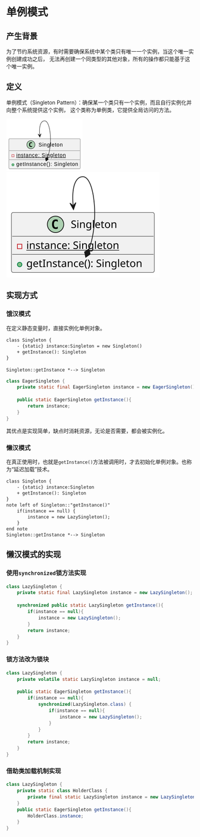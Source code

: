 # 单例模式

## 产生背景

为了节约系统资源，有时需要确保系统中某个类只有唯一一个实例，当这个唯一实例创建成功之后，
无法再创建一个同类型的其他对象，所有的操作都只能基于这个唯一实例。

## 定义

单例模式（Singleton Pattern）：确保某一个类只有一个实例，而且自行实例化并向整个系统提供这个实例，
这个类称为单例类，它提供全局访问的方法。

![alt text](image.png)
![123](./单例模式.svg)


## 实现方式

### 饿汉模式

在定义静态变量时，直接实例化单例对象。
```{uml}
class Singleton {
    - {static} instance:Singleton = new Singleton()
    + getInstance(): Singleton
}

Singleton::getInstance *--> Singleton
```

```java
class EagerSingleton {
    private static final EagerSingleton instance = new EagerSingleton();

    public static EagerSingleton getInstance(){
        return instance;
    }
}
```
其优点是实现简单，缺点时消耗资源，无论是否需要，都会被实例化。

### 懒汉模式

在真正使用时，也就是`getInstance()`方法被调用时，才去初始化单例对象。也称为“延迟加载”技术。
```{uml}
class Singleton {
    - {static} instance:Singleton
    + getInstance(): Singleton
}
note left of Singleton::"getInstance()"
    if(instance == null) {
        instance = new LazySingleton();
    }
end note
Singleton::getInstance *--> Singleton
```

## 懒汉模式的实现

### 使用`synchronized`锁方法实现

```Java
class LazySingleton {
    private static final LazySingleton instance = new LazySingleton();

    synchronized public static LazySingleton getInstance(){
        if(instance == null){
            instance = new LazySingleton();
        }
        return instance;
    }
}
```

### 锁方法改为锁块

```Java
class LazySingleton {
    private volatile static LazySingleton instance = null;

    public static EagerSingleton getInstance(){
        if(instance == null){
            synchronized(LazySingleton.class) {
                if(instance == null){
                    instance = new LazySingleton();
                }
            }
        }
        return instance;
    }
}
```

### 借助类加载机制实现

```Java
class LazySingleton {
    private static class HolderClass {
        private final static LazySingleton instance = new LazySingleton();
    }
    public static EagerSingleton getInstance(){
        HolderClass.instance;
    }
}
```